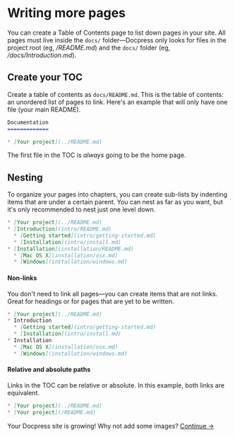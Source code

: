 # Writing more pages

You can create a Table of Contents page to list down pages in your site. All pages must live inside the `docs/` folder—Docpress only looks for files in the project root (eg, */README.md*) and the `docs/` folder (eg, */docs/Introduction.md*).

## Create your TOC

Create a table of contents as `docs/README.md`. This is the table of contents: an unordered list of pages to link. Here's an example that will only have one file (your main README).

```md
Documentation
=============

* [Your project](../README.md)
```

The first file in the TOC is *always* going to be the home page.

## Nesting

To organize your pages into chapters, you can create sub-lists by indenting items that are under a certain parent. You can nest as far as you want, but it's only recommended to nest just one level down.

```md
* [Your project](../README.md)
* [Introduction](intro/README.md)
  * [Getting started](intro/getting-started.md)
  * [Installation](intro/install.md)
* [Installation](installation/README.md)
  * [Mac OS X](installation/osx.md)
  * [Windows](installation/windows.md)
```

#### Non-links
You don't need to link all pages—you can create items that are not links. Great for headings or for pages that are yet to be written.

```md
* [Your project](../README.md)
* Introduction
  * [Getting started](intro/getting-started.md)
  * [Installation](intro/install.md)
* Installation
  * [Mac OS X](installation/osx.md)
  * [Windows](installation/windows.md)
```

#### Relative and absolute paths

Links in the TOC can be relative or absolute. In this example, both links are equivalent.

```md
* [Your project](../README.md)
* [Your project](/README.md)
```

Your Docpress site is growing! Why not add some images?
[Continue →](images-and-linking.md) <!--{p:.pull-box}-->
